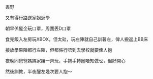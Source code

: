 丟野

又有得行路送家姐返學

朝早係屋企玩口罩，周圍丟D口罩

食完飯入左房玩XBOX，但太攰，玩左陣就自己訓著左，俾人搬返上BB床

接放學果陣都行左陣，但都係行唔到去學校就要俾人抱

夜晚同爸爸媽媽家姐一齊玩，手拖手轉圈唔知做乜，但好開心

然後訓教，半夜醒左幾次要人抱～

